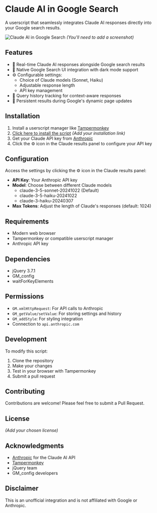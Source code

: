 # Claude AI in Google Search

A userscript that seamlessly integrates Claude AI responses directly into your Google search results.

![Claude AI in Google Search](screenshot.png) *(You'll need to add a screenshot)*

## Features

- 🤖 Real-time Claude AI responses alongside Google search results
- 🎨 Native Google Search UI integration with dark mode support
- ⚙️ Configurable settings:
  - Choice of Claude models (Sonnet, Haiku)
  - Adjustable response length
  - API key management
- 📜 Query history tracking for context-aware responses
- 🔄 Persistent results during Google's dynamic page updates

## Installation

1. Install a userscript manager like [Tampermonkey](https://www.tampermonkey.net/)
2. [Click here to install the script](link-to-your-script.user.js) *(Add your installation link)*
3. Get your Claude API key from [Anthropic](https://www.anthropic.com/)
4. Click the ⚙️ icon in the Claude results panel to configure your API key

## Configuration

Access the settings by clicking the ⚙️ icon in the Claude results panel:

- **API Key**: Your Anthropic API key
- **Model**: Choose between different Claude models
  - claude-3-5-sonnet-20241022 (Default)
  - claude-3-5-haiku-20241022
  - claude-3-haiku-20240307
- **Max Tokens**: Adjust the length of Claude's responses (default: 1024)

## Requirements

- Modern web browser
- Tampermonkey or compatible userscript manager
- Anthropic API key

## Dependencies

- jQuery 3.7.1
- GM_config
- waitForKeyElements

## Permissions

- `GM.xmlHttpRequest`: For API calls to Anthropic
- `GM_getValue/setValue`: For storing settings and history
- `GM_addStyle`: For styling integration
- Connection to `api.anthropic.com`

## Development

To modify this script:

1. Clone the repository
2. Make your changes
3. Test in your browser with Tampermonkey
4. Submit a pull request

## Contributing

Contributions are welcome! Please feel free to submit a Pull Request.

## License

*(Add your chosen license)*

## Acknowledgments

- [Anthropic](https://www.anthropic.com/) for the Claude AI API
- [Tampermonkey](https://www.tampermonkey.net/)
- jQuery team
- GM_config developers

## Disclaimer

This is an unofficial integration and is not affiliated with Google or Anthropic.
